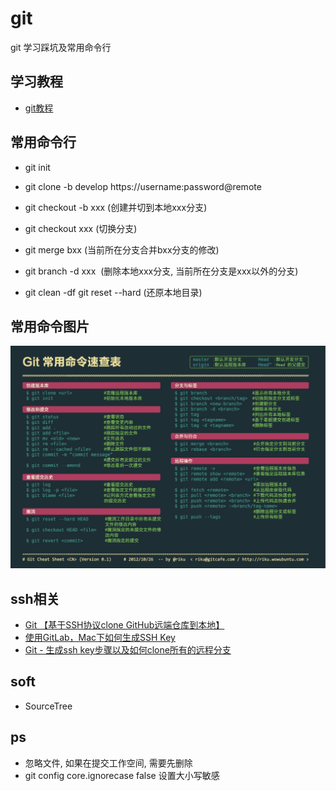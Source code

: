 # git
git 学习踩坑及常用命令行

## 学习教程

* [git教程](https://www.liaoxuefeng.com/wiki/0013739516305929606dd18361248578c67b8067c8c017b000)

## 常用命令行

* git init

* git clone -b develop https://username:password@remote

* git checkout -b xxx (创建并切到本地xxx分支)   

* git checkout xxx (切换分支)

* git merge bxx (当前所在分支合并bxx分支的修改)

* git branch -d xxx  (删除本地xxx分支, 当前所在分支是xxx以外的分支)

* git clean -df  git reset --hard (还原本地目录)
    
    

## 常用命令图片

![Alt text](https://github.com/UC10D/git/blob/master/image/Command%20Line.jpg)

## ssh相关

* [Git 【基于SSH协议clone GitHub远端仓库到本地】](http://blog.csdn.net/felicity294250051/article/details/53606158)
* [使用GitLab，Mac下如何生成SSH Key](https://www.jianshu.com/p/46aaccc71ce8)
* [Git - 生成ssh key步骤以及如何clone所有的远程分支](https://www.cnblogs.com/gongyuhonglou/p/6922721.html)

## soft

* SourceTree

## ps

* 忽略文件, 如果在提交工作空间, 需要先删除
* git config core.ignorecase false 设置大小写敏感
